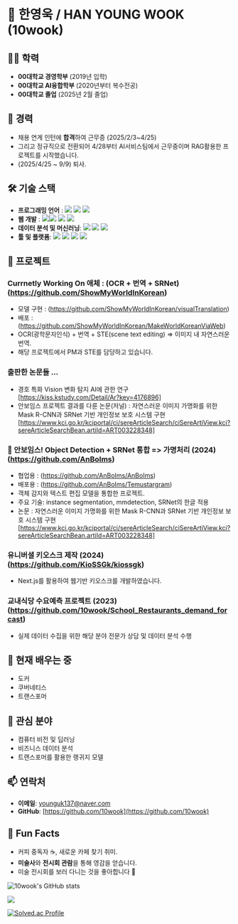 # 👋 한영욱 / HAN YOUNG WOOK (10wook)

## 🧑‍🎓 **학력**
- **00대학교 경영학부** (2019년 입학)  
- **00대학교 AI융합학부** (2020년부터 복수전공)
- **00대학교 졸업** (2025년 2월 졸업)
## 💼 **경력**
- 채용 연계 인턴에 **합격**하여 근무증 (2025/2/3~4/25)
- 그리고 정규직으로 전환되어 4/28부터 AI서비스팀에서 근무중이며 RAG활용한 프로젝트를 시작했습니다.
- (2025/4/25 ~ 9/9) 퇴사.
## 🛠 **기술 스택**
- **프로그래밍 언어** : <img src="https://img.shields.io/badge/python-3776AB?flat&logo=python&logoColor=white"> <img src="https://img.shields.io/badge/java-007396?flat&logo=java&logoColor=white"> <img src="https://img.shields.io/badge/c++-00599C?flat&logo=c%2B%2B&logoColor=white">
- **웹 개발** : <img src="https://img.shields.io/badge/html5-E34F26?flat&logo=html5&logoColor=white"><img src="https://img.shields.io/badge/css-1572B6?flat&logo=css3&logoColor=white"> <im g src="https://img.shields.io/badge/javascript-F7DF1E?flat&logo=javascript&logoColor=black"> <img src="https://img.shields.io/badge/react-61DAFB?flat&logo=react&logoColor=black"> <img src="https://img.shields.io/badge/Next.js-000000?style=flat&logo=Next.js&logoColor=white"/>
- **데이터 분석 및 머신러닝**: <img src="https://img.shields.io/badge/pandas-150458?style=flat&logo=pandas&logoColor=white"/> 
<img src="https://img.shields.io/badge/Scikit-learn-FF6F00?style=flat&logo=Scikit-learn&logoColor=white"/> <img src="https://img.shields.io/badge/TensorFlow-FF6F00?style=flat&logo=TensorFlow&logoColor=white"/>
- **툴 및 플랫폼**: <img src="https://img.shields.io/badge/GitHub-181717?style=flat&logo=GitHub&logoColor=white"/> <img src="https://img.shields.io/badge/Linux-FCC624?style=flat&logo=linux&logoColor=black"/> <img src="https://img.shields.io/badge/Git-F05032?style=flat&logo=git&logoColor=white"/> <img src="https://img.shields.io/badge/docker-1D63ED?style=flat&logo=docker&logoColor=white"/>

## 🚀 **프로젝트**

### Currnetly Working On 애체 : (OCR + 번역 + SRNet) (https://github.com/ShowMyWorldInKorean)
- 모델 구현 : (https://github.com/ShowMyWorldInKorean/visualTranslation)
- 배포 : (https://github.com/ShowMyWorldInKorean/MakeWorldKoreanViaWeb)
- OCR(광학문자인식) + 번역 + STE(scene text editing) => 이미지 내 자연스러운 번역.
- 해당 프로젝트에서 PM과 STE를 담당하고 있습니다.


### 출판한 논문들 ...
- 경호 특화 Vision 변화 탐지 AI에 관한 연구 [https://kiss.kstudy.com/Detail/Ar?key=4176896]
- 안보임스 프로젝트 결과를 다룬 논문(저널) : 자연스러운 이미지 가명화를 위한 Mask R-CNN과 SRNet 기반 개인정보 보호 시스템 구현 [https://www.kci.go.kr/kciportal/ci/sereArticleSearch/ciSereArtiView.kci?sereArticleSearchBean.artiId=ART003228348]

### 🤖 안보임스! Object Detection + SRNet 통합 => 가명처리  (2024) (https://github.com/AnBoIms)
- 협업용 : (https://github.com/AnBoIms/AnBoIms) 
- 배포용 : (https://github.com/AnBoIms/Temustargram)
- 객체 감지와 텍스트 편집 모델을 통합한 프로젝트.
- 주요 기술: instance segmentation, mmdetection, SRNet의 한글 적용
- 논문 : 자연스러운 이미지 가명화를 위한 Mask R-CNN과 SRNet 기반 개인정보 보호 시스템 구현 [https://www.kci.go.kr/kciportal/ci/sereArticleSearch/ciSereArtiView.kci?sereArticleSearchBean.artiId=ART003228348]
  
### 유니버셜 키오스크 제작  (2024) (https://github.com/KioSSGk/kiossgk)
- Next.js를 활용하여 웹기반 키오스크를 개발하였습니다.
  

###  **교내식당 수요예측 프로젝트 (2023)(https://github.com/10wook/School_Restaurants_demand_forcast)**
- 실제 데이터 수집을 위한 해당 분야 전문가 상담 및 데이터 분석 수행


## 🌱 **현재 배우는 중**

- 도커
- 쿠버네티스
- 트랜스포머

## 🎯 **관심 분야**

- 컴퓨터 비전 및 딥러닝
- 비즈니스 데이터 분석
- 트랜스포머를 활용한 랭귀지 모델

## 📫 **연락처**
- **이메일**: younguk137@naver.com
- **GitHub**: [https://github.com/10wook](https://github.com/10wook)


## 🌟 **Fun Facts**
- 커피 중독자 ☕️, 새로운 카페 찾기 취미.
- **미술사**와 **전시회 관람**을 통해 영감을 얻습니다.
- 미술 전시회를 보러 다니는 것을 좋아합니다 🎨

![10wook's GitHub stats](https://github-readme-stats-nine-gold-95.vercel.app/api?username=10wook&show_icons=true&theme=radical)

<img src="https://github-readme-stats-nine-gold-95.vercel.app/api/top-langs/?username=10wook&layout=donut&show_icons=true&theme=material-palenight&hide_border=true&bg_color=20232a&icon_color=58A6FF&text_color=fff&title_color=58A6FF&count_private=true&hide=html,scss"/>

[![Solved.ac Profile](http://mazassumnida.wtf/api/generate_badge?boj=10wook)](https://solved.ac/10wook)
